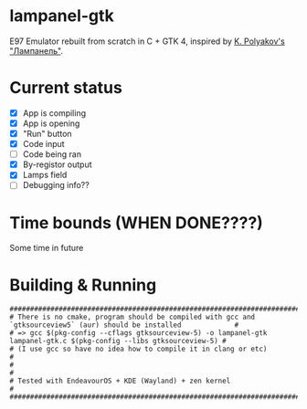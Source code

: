 # lampanel-gtk
E97 Emulator rebuilt from scratch in C + GTK 4, inspired by [K. Polyakov's "Лампанель"](https://kpolyakov.spb.ru/prog/lamp.htm).

# Current status

- [x] App is compiling
- [x] App is opening
- [x] "Run" button
- [x] Code input
- [ ] Code being ran
- [x] By-registor output
- [x] Lamps field
- [ ] Debugging info??

# Time bounds (WHEN DONE????)
Some time in future

# Building & Running
```
#####################################################################################################################
# There is no cmake, program should be compiled with gcc and `gtksourceview5` (aur) should be installed             #
# => gcc $(pkg-config --cflags gtksourceview-5) -o lampanel-gtk lampanel-gtk.c $(pkg-config --libs gtksourceview-5) #
# (I use gcc so have no idea how to compile it in clang or etc)                                                     #
#                                                                                                                   #
# Tested with EndeavourOS + KDE (Wayland) + zen kernel                                                              #
#####################################################################################################################
```

